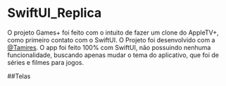 # SwiftUI_Replica
O projeto Games+ foi feito com o intuito de fazer um clone do AppleTV+, como primeiro contato com o SwiftUI. O Projeto foi desenvolvido com a [@Tamires](https://github.com/). O app foi feito 100% com SwiftUI, não possuindo nenhuma funcionalidade, buscando apenas mudar o tema do aplicativo, que foi de séries e filmes para jogos.

##Telas

